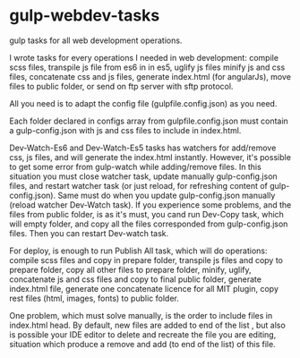 # gulp-webdev-tasks
gulp tasks for all web development operations.

I wrote tasks for every operations I needed in web development: compile scss files, transpile js file from es6 in in es5, uglify js files minify js and css files, concatenate css and js files, generate index.html (for angularJs), move files to public folder, or send on ftp server with sftp protocol.

All you need is to adapt the config file (gulpfile.config.json) as you need. 

Each folder declared in configs array from gulpfile.config.json must contain a gulp-config.json with js and css files to include in index.html.

Dev-Watch-Es6 and Dev-Watch-Es5 tasks has watchers for add/remove css, js files, and will generate the index.html instantly. However, it's possible to get some error from gulp-watch while adding/remove files. In this situation you must close watcher task, update manually gulp-config.json files, and restart watcher task (or just reload, for refreshing content of gulp-config.json). Same must do when you update gulp-config.json manually (reload watcher Dev-Watch task).
If you experience some problems, and the files from public folder, is as it's must, you cand run Dev-Copy task, which will empty folder, and copy all the files corresponded from gulp-config.json files. Then you can restart Dev-watch task.

For deploy, is enough to run Publish All task, which will do operations: compile scss files and copy in prepare folder, transpile js files and copy to prepare folder, copy all other files to prepare folder, minify, uglify, concatenate js and css files and copy to final public folder, generate index.html file, generate one concatenate licence for all MIT plugin, copy rest files (html, images, fonts) to public folder.

One problem, which must solve manually, is the order to include files in index.html head. By default, new files are added to end of the list
, but also is possible your IDE editor to delete and recreate the file you are editing, situation which produce a remove and add (to end of the list) of this file.
